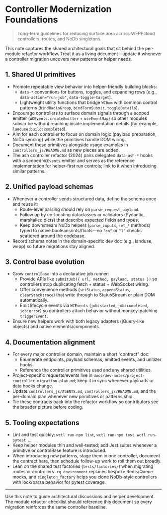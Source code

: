# Controller Modernization Foundations
> Long-term guidelines for reducing surface area across WEPPcloud controllers, routes, and NoDb singletons.

This note captures the shared architectural goals that sit behind the per-module refactor workflow. Treat it as a living document—update it whenever a controller migration uncovers new patterns or helper needs.

## 1. Shared UI primitives
- Promote repeatable view behavior into helper-friendly building blocks:
  - `data-*` conventions for buttons, toggles, and expanding rows (e.g., `data-action="run-job"`, `data-toggle-target`).
  - Lightweight utility functions that bridge `WCDom` with common control patterns (`bindRadioGroup`, `bindFormSubmit`, `toggleDetails`).
- Encourage controllers to surface domain signals through a scoped emitter (`WCEvents.createEmitter` + `useEventMap`) so other modules subscribe without reaching inside implementation details (for example, `landuse:build:completed`).
- Aim for each controller to focus on domain logic (payload preparation, NoDb syncing) while the primitives handle DOM wiring.
- Document these primitives alongside usage examples in `controllers_js/README.md` as new pieces are added.
- The ash controller refactor (2024) pairs delegated `data-ash-*` hooks with a scoped `WCEvents` emitter and serves as the reference implementation for helper-first run controls; link to it when introducing similar patterns.

## 2. Unified payload schemas
- Whenever a controller sends structured data, define the schema once and reuse it:
  - Route-level parsing should rely on `parse_request_payload`.
  - Follow up by co-locating dataclasses or validators (Pydantic, marshalled dicts) that describe expected fields and types.
  - Keep downstream NoDb helpers (`parse_inputs`, `set_*` methods) typed to native booleans/ints/floats—no `"on"` or `"1"` checks scattered around the codebase.
- Record schema notes in the domain-specific dev doc (e.g., landuse, wepp) so future migrations stay aligned.

## 3. Control base evolution
- Grow `controlBase` into a declarative job runner:
  - Provide APIs like `submitJob({ url, method, payload, status })` so controllers stop duplicating fetch + status + WebSocket wiring.
  - Offer convenience methods (`setStatus`, `appendStatus`, `clearStacktrace`) that write through to StatusStream or plain DOM automatically.
  - Emit lifecycle events via `WCEvents` (`job:started`, `job:completed`, `job:error`) so controllers attach behavior without monkey-patching `triggerEvent`.
- Ensure new helpers work with both legacy adapters (jQuery-like objects) and native elements/components.

## 4. Documentation alignment
- For every major controller domain, maintain a short “contract” doc:
  - Enumerate endpoints, payload schemas, emitted events, and unitizer hooks.
  - Reference the controller primitives used and any shared utilities.
- Project-specific requests/events live in `docs/dev-notes/project-controller-migration-plan.md`; keep it in sync whenever payloads or data hooks change.
- Update `controllers_js/AGENTS.md`, `controllers_js/README.md`, and the per-domain plan whenever new primitives or patterns ship.
- Tie these contracts back into the refactor workflow so contributors see the broader picture before coding.

## 5. Tooling expectations
- Lint and test quickly: `wctl run-npm lint`, `wctl run-npm test`, `wctl run-pytest …`.
- Keep helper modules thin and well-tested; add Jest suites whenever a primitive or controlBase feature is introduced.
- When introducing new patterns, stage them in one controller, document the contract here, then schedule follow-up work to roll them out broadly.
- Lean on the shared test factories (`tests/factories/`) when migrating routes or controllers. `rq_environment` replaces bespoke Redis/Queue mocks, and `singleton_factory` helps you clone NoDb-style controllers with lock/parse behavior for pytest coverage.

---

Use this note to guide architectural discussions and helper development. The module refactor checklist should reference this document so every migration reinforces the same controller baseline.
